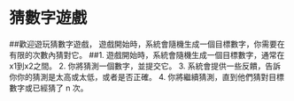 # 猜數字遊戲
##歡迎遊玩猜數字遊戲， 遊戲開始時，系統會隨機生成一個目標數字，你需要在有限的次數內猜對它。
##1. 遊戲開始時，系統會隨機生成一個目標數字，通常在x1到x2之間。
2. 你將猜測一個數字，並提交它。
3. 系統會提供一些反饋，告訴你你的猜測是太高或太低，或者是否正確。
4. 你將繼續猜測，直到他們猜對目標數字或已經猜了 n 次。

